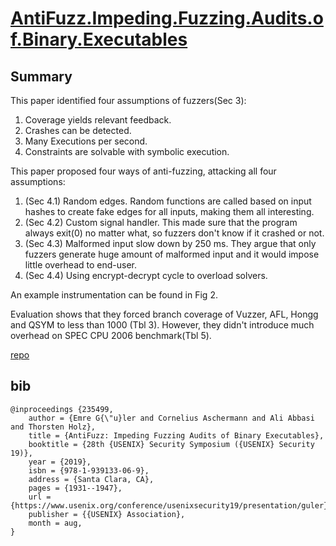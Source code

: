 # [AntiFuzz.Impeding.Fuzzing.Audits.of.Binary.Executables](https://www.usenix.org/conference/usenixsecurity19/presentation/guler)

## Summary

This paper identified four assumptions of fuzzers(Sec 3):

1. Coverage yields relevant feedback.
2. Crashes can be detected.
3. Many Executions per second.
4. Constraints are solvable with symbolic execution.

This paper proposed four ways of anti-fuzzing, attacking all four assumptions:

1. (Sec 4.1) Random edges. Random functions are called based on input hashes to create fake edges for all inputs, making them all interesting.
2. (Sec 4.2) Custom signal handler. This made sure that the program always exit(0) no matter what, so fuzzers don't know if it crashed or not.
3. (Sec 4.3) Malformed input slow down by 250 ms. They argue that only fuzzers generate huge amount of malformed input and it would impose little overhead to end-user.
4. (Sec 4.4) Using encrypt-decrypt cycle to overload solvers.

An example instrumentation can be found in Fig 2.

Evaluation shows that they forced branch coverage of Vuzzer, AFL, Hongg and QSYM to less than 1000 (Tbl 3).
However, they didn't introduce much overhead on SPEC CPU 2006 benchmark(Tbl 5).

[repo](https://github.com/RUB-SysSec/antifuzz)

## bib
```
@inproceedings {235499,
    author = {Emre G{\"u}ler and Cornelius Aschermann and Ali Abbasi and Thorsten Holz},
    title = {AntiFuzz: Impeding Fuzzing Audits of Binary Executables},
    booktitle = {28th {USENIX} Security Symposium ({USENIX} Security 19)},
    year = {2019},
    isbn = {978-1-939133-06-9},
    address = {Santa Clara, CA},
    pages = {1931--1947},
    url = {https://www.usenix.org/conference/usenixsecurity19/presentation/guler},
    publisher = {{USENIX} Association},
    month = aug,
}
```

